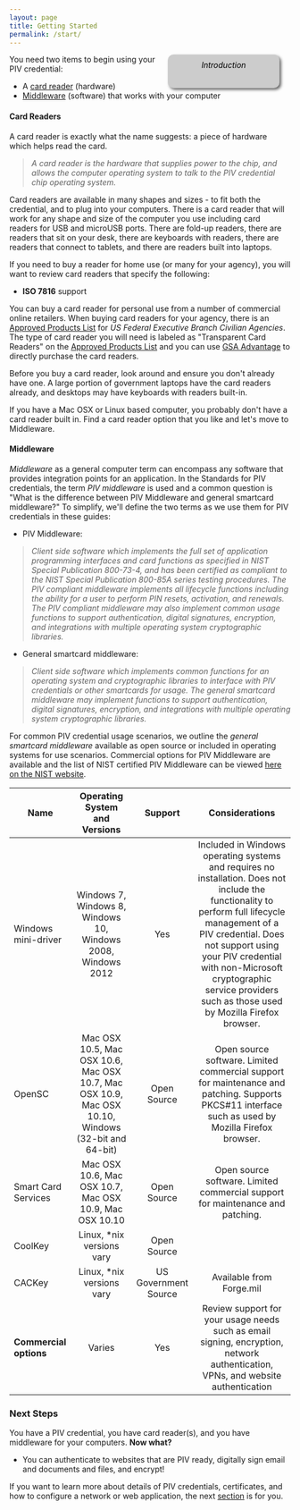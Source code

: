 ```yaml
---
layout: page
title: Getting Started
permalink: /start/
---
```

<div style="float:right; padding:10px; margin-right:20px; border-radius:10px; width:180px; height:40px; box-shadow:3px 3px 5px 0px; text-align:center; background-color:#CCC; color:#666666">
<div style="color:#000000">
<em>Introduction</em>
</div>
</div>

You need two items to begin using your PIV credential:  

*  A [card reader](#card-readers) (hardware)  
*  [Middleware](#middleware) (software) that works with your computer

#### Card Readers
A card reader is exactly what the name suggests: a piece of hardware which helps read the card.   

> *A card reader is the hardware that supplies power to the chip, and allows the computer operating system to talk to the PIV credential chip operating system.*

Card readers are available in many shapes and sizes - to fit both the credential, and to plug into your computers.  There is a card reader that will work for any shape and size of the computer you use including card readers for USB and microUSB ports.  There are fold-up readers, there are readers that sit on your desk, there are keyboards with readers, there are readers that connect to tablets, and there are readers built into laptops.  

If you need to buy a reader for home use (or many for your agency), you will want to review card readers that specify the following:

* **ISO 7816** support

You can buy a card reader for personal use from a number of commercial online retailers.  When buying card readers for your agency, there is an [Approved Products List](https://www.idmanagement.gov/IDM/IDMFicamProductSearchPage) for _US Federal Executive Branch Civilian Agencies_.  The type of card reader you will need is labeled as "Transparent Card Readers" on the [Approved Products List](https://www.idmanagement.gov/IDM/IDMFicamProductSearchPage) and you can use [GSA Advantage](https://www.gsaadvantage.gov/) to directly purchase the card readers.

Before you buy a card reader, look around and ensure you don't already have one.  A large portion of government laptops have the card readers already, and desktops may have keyboards with readers built-in.  

If you have a Mac OSX or Linux based computer, you probably don't have a card reader built in. Find a card reader option that you like and let's move to Middleware.

#### Middleware
_Middleware_ as a general computer term can encompass any software that provides integration points for an application. In the Standards for PIV credentials, the term _PIV middleware_ is used and a common question is "What is the difference between PIV Middleware and general smartcard middleware?" To simplify, we'll define the two terms as we use them for PIV credentials in these guides:

*  PIV Middleware:  

> _Client side software which implements the full set of application programming interfaces and card functions as specified in NIST Special Publication 800-73-4, and has been certified as compliant to the NIST Special Publication 800-85A series testing procedures.  The PIV compliant middleware implements all lifecycle functions including the ability for a user to perform PIN resets, activation, and renewals. The PIV compliant middleware may also implement common usage functions to support authentication, digital signatures, encryption, and integrations with multiple operating system cryptographic libraries._  

*  General smartcard middleware:  

> _Client side software which implements common functions for an operating system and cryptographic libraries to interface with PIV credentials or other smartcards for usage.  The general smartcard middleware may implement functions to support authentication, digital signatures, encryption, and integrations with multiple operating system cryptographic libraries._

For common PIV credential usage scenarios, we outline the _general smartcard middleware_ available as open source or included in operating systems for use scenarios.  Commercial options for PIV Middleware are available and the list of NIST certified PIV Middleware can be viewed [here on the NIST website](http://csrc.nist.gov/groups/SNS/piv/npivp/validation.html).


| Name              | Operating System and Versions | Support | Considerations |
| -------------             |:----:|:----:|:----:|
| Windows mini-driver       | Windows 7, Windows 8, Windows 10, Windows 2008, Windows 2012  | Yes | Included in Windows operating systems and requires no installation.  Does not include the functionality to perform full lifecycle management of a PIV credential.  Does not support using your PIV credential with non-Microsoft cryptographic service providers such as those used by Mozilla Firefox browser.   |
| OpenSC       | Mac OSX 10.5, Mac OSX 10.6, Mac OSX 10.7, Mac OSX 10.9, Mac OSX 10.10, Windows (32-bit and 64-bit)  | Open Source | Open source software.  Limited commercial support for maintenance and patching.  Supports PKCS#11 interface such as used by Mozilla Firefox browser. |
| Smart Card Services   | Mac OSX 10.6, Mac OSX 10.7, Mac OSX 10.9, Mac OSX 10.10  | Open Source  | Open source software. Limited commercial support for maintenance and patching.   |
| CoolKey   | Linux, *nix versions vary  | Open Source  |   |
| CACKey   | Linux, *nix versions vary  | US Government Source  | Available from Forge.mil |
| **Commercial options**   | Varies  | Yes  |  Review support for your usage needs such as email signing, encryption, network authentication, VPNs, and website authentication  |

<!-- TODO: List the common usage considerations when choosing middleware including network, vpn, website authentication, email signing, document / file encryption -->

### Next Steps
You have a PIV credential, you have card reader(s), and you have middleware for your computers. **Now what?**

* You can authenticate to websites that are PIV ready, digitally sign email and documents and files, and encrypt!

If you want to learn more about details of PIV credentials, certificates, and how to configure a network or web application, the next [section](../details) is for you.  
